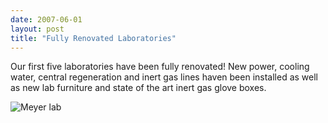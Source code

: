 ```yaml
---
date: 2007-06-01
layout: post
title: "Fully Renovated Laboratories"
---
```


Our first five laboratories have been fully renovated!
New power, cooling water, central regeneration and inert gas lines haven been installed as well as new lab furniture and state of the art inert gas glove boxes. 

![Meyer lab](img/lab-renovated.jpg)